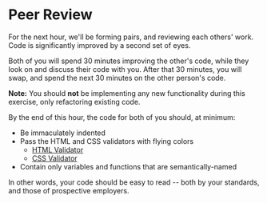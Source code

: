 # Peer Review

For the next hour, we'll be forming pairs, and reviewing each others' work. Code is significantly improved by a second set of eyes.

Both of you will spend 30 minutes improving the other's code, while they look on and discuss their code with you. After that 30 minutes, you will swap, and spend the next 30 minutes on the other person's code.

**Note:** You should **not** be implementing any new functionality during this exercise, only refactoring existing code.

By the end of this hour, the code for both of you should, at minimum:
- Be immaculately indented
- Pass the HTML and CSS validators with flying colors
  - [HTML Validator](https://validator.w3.org)
  - [CSS Validator](http://jigsaw.w3.org/css-validator/#validate_by_input)
- Contain only variables and functions that are semantically-named

In other words, your code should be easy to read -- both by your standards, and those of prospective employers.

